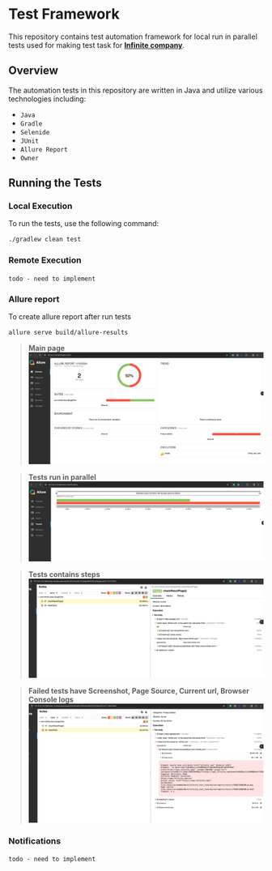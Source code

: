 # Test Framework

This repository contains test automation framework for local run in parallel tests used for making test task for [**Infinite company**](https://www.infinite.com/).

## Overview

The automation tests in this repository are written in Java and utilize various technologies including:
- `Java`
- `Gradle`
- `Selenide`
- `JUnit`
- `Allure Report`
- `Owner`

## Running the Tests

### Local Execution

To run the tests, use the following command:
```bash
./gradlew clean test
```

### Remote Execution
```todo - need to implement```

### Allure report

To create allure report after run tests
```bash
allure serve build/allure-results
```

>**Main page**
&nbsp;
![Allure](src/test/resources/images/AllureOverview.jpg)

>**Tests run in parallel**
&nbsp;
![Allure](src/test/resources/images/AllureTimeline.jpg)

>**Tests contains steps**
> &nbsp;
![Allure](src/test/resources/images/AllureSteps.jpg)

>**Failed tests have Screenshot, Page Source, Current url, Browser Console logs**
&nbsp;
![Allure](src/test/resources/images/AllureAttachmentsAtTheFailedTest.jpg)

### Notifications
```todo - need to implement```